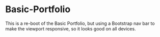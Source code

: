# Basic-Portfolio



This is a re-boot of the Basic Portfolio, but using a Bootstrap nav bar to make the viewport responsive, 
so it looks good on all devices.
